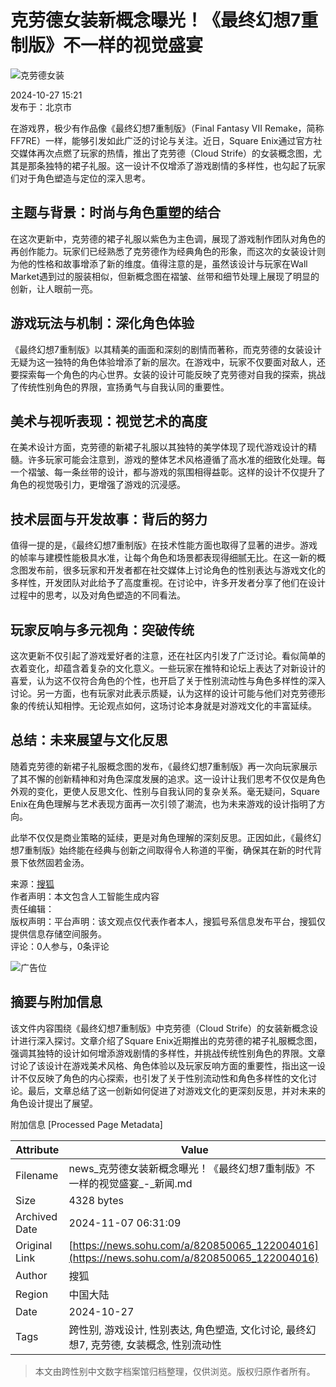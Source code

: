 # 克劳德女装新概念曝光！《最终幻想7重制版》不一样的视觉盛宴

![克劳德女装](https://cdn-ali.onemob.mobi/img/pys200X200_2.png)

2024-10-27 15:21  
发布于：北京市

在游戏界，极少有作品像《最终幻想7重制版》（Final Fantasy VII Remake，简称FF7RE）一样，能够引发如此广泛的讨论与关注。近日，Square Enix通过官方社交媒体再次点燃了玩家的热情，推出了克劳德（Cloud Strife）的女装概念图，尤其是那条独特的裙子礼服。这一设计不仅增添了游戏剧情的多样性，也勾起了玩家们对于角色塑造与定位的深入思考。

## 主题与背景：时尚与角色重塑的结合

在这次更新中，克劳德的裙子礼服以紫色为主色调，展现了游戏制作团队对角色的再创作能力。玩家们已经熟悉了克劳德作为经典角色的形象，而这次的女装设计则为他的性格和故事增添了新的维度。值得注意的是，虽然该设计与玩家在Wall Market遇到过的服装相似，但新概念图在褶皱、丝带和细节处理上展现了明显的创新，让人眼前一亮。

## 游戏玩法与机制：深化角色体验

《最终幻想7重制版》以其精美的画面和深刻的剧情而著称，而克劳德的女装设计无疑为这一独特的角色体验增添了新的层次。在游戏中，玩家不仅要面对敌人，还要探索每一个角色的内心世界。女装的设计可能反映了克劳德对自我的探索，挑战了传统性别角色的界限，宣扬勇气与自我认同的重要性。

## 美术与视听表现：视觉艺术的高度

在美术设计方面，克劳德的新裙子礼服以其独特的美学体现了现代游戏设计的精髓。许多玩家可能会注意到，游戏的整体艺术风格遵循了高水准的细致化处理。每一个褶皱、每一条丝带的设计，都与游戏的氛围相得益彰。这样的设计不仅提升了角色的视觉吸引力，更增强了游戏的沉浸感。

## 技术层面与开发故事：背后的努力

值得一提的是，《最终幻想7重制版》在技术性能方面也取得了显著的进步。游戏的帧率与建模性能极具水准，让每个角色和场景都表现得细腻无比。在这一新的概念图发布前，很多玩家和开发者都在社交媒体上讨论角色的性别表达与游戏文化的多样性，开发团队对此给予了高度重视。在讨论中，许多开发者分享了他们在设计过程中的思考，以及对角色塑造的不同看法。

## 玩家反响与多元视角：突破传统

这次更新不仅引起了游戏爱好者的注意，还在社区内引发了广泛讨论。看似简单的衣着变化，却蕴含着复杂的文化意义。一些玩家在推特和论坛上表达了对新设计的喜爱，认为这不仅符合角色的个性，也开启了关于性别流动性与角色多样性的深入讨论。另一方面，也有玩家对此表示质疑，认为这样的设计可能与他们对克劳德形象的传统认知相悖。无论观点如何，这场讨论本身就是对游戏文化的丰富延续。

## 总结：未来展望与文化反思

随着克劳德的新裙子礼服概念图的发布，《最终幻想7重制版》再一次向玩家展示了其不懈的创新精神和对角色深度发展的追求。这一设计让我们思考不仅仅是角色外观的变化，更使人反思文化、性别与自我认同的复杂关系。毫无疑问，Square Enix在角色理解与艺术表现方面再一次引领了潮流，也为未来游戏的设计指明了方向。

此举不仅仅是商业策略的延续，更是对角色理解的深刻反思。正因如此，《最终幻想7重制版》始终能在经典与创新之间取得令人称道的平衡，确保其在新的时代背景下依然固若金汤。

来源：[搜狐](https://www.sohu.com/?strategyid=00001&spm=smpc.content.content.1.1730960919505qWWBhu6 "点击进入搜狐首页")  
作者声明：本文包含人工智能生成内容  
责任编辑：  
版权声明：平台声明：该文观点仅代表作者本人，搜狐号系信息发布平台，搜狐仅提供信息存储空间服务。  
评论：0人参与，0条评论

![广告位](https://cdn-ali.onemob.mobi/img/pys640X150_2.png)

## 摘要与附加信息

<!-- tcd_abstract -->
该文件内容围绕《最终幻想7重制版》中克劳德（Cloud Strife）的女装新概念设计进行深入探讨。文章介绍了Square Enix近期推出的克劳德的裙子礼服概念图，强调其独特的设计如何增添游戏剧情的多样性，并挑战传统性别角色的界限。文章讨论了该设计在游戏美术风格、角色体验以及玩家反响方面的重要性，指出这一设计不仅反映了角色的内心探索，也引发了关于性别流动性和角色多样性的文化讨论。最后，文章总结了这一创新如何促进了对游戏文化的更深刻反思，并对未来的角色设计提出了展望。
<!-- tcd_abstract_end -->

附加信息 [Processed Page Metadata]

| Attribute       | Value                                  |
|-----------------|----------------------------------------|
| Filename        | news_克劳德女装新概念曝光！《最终幻想7重制版》不一样的视觉盛宴_-_新闻.md                             |
| Size            | 4328 bytes                           |
| Archived Date   | 2024-11-07 06:31:09                             |
| Original Link   | [https://news.sohu.com/a/820850065_122004016](https://news.sohu.com/a/820850065_122004016)                       |
| Author          | 搜狐                               |
| Region          | 中国大陆                               |
| Date            | 2024-10-27                                 |
| Tags            | 跨性别, 游戏设计, 性别表达, 角色塑造, 文化讨论, 最终幻想7, 克劳德, 女装概念, 性别流动性                                 |
>
> 本文由跨性别中文数字档案馆归档整理，仅供浏览。版权归原作者所有。
>